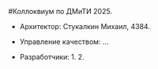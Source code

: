 #Коллоквиум по ДМиТИ 2025. 
- Архитектор: Стукалкин Михаил, 4384.
- Управление качеством: ...

- Разработчики:
  1.
  2.

